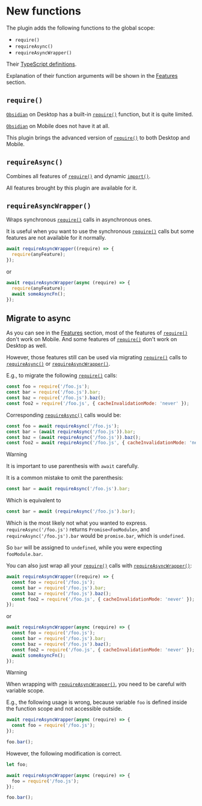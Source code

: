 # New functions

The plugin adds the following functions to the global scope:

- `require()`
- `requireAsync()`
- `requireAsyncWrapper()`

Their [TypeScript definitions](../src/types.ts).

Explanation of their function arguments will be shown in the [Features](./usage.md#features) section.

## `require()`

[`Obsidian`][Obsidian] on Desktop has a built-in [`require()`][require] function, but it is quite limited.

[`Obsidian`][Obsidian] on Mobile does not have it at all.

This plugin brings the advanced version of [`require()`][require] to both Desktop and Mobile.

## `requireAsync()`

Combines all features of [`require()`][require] and dynamic [`import()`][import].

All features brought by this plugin are available for it.

## `requireAsyncWrapper()`

Wraps synchronous [`require()`](#require) calls in asynchronous ones.

It is useful when you want to use the synchronous [`require()`](#require) calls but some features are not available for it normally.

```js
await requireAsyncWrapper((require) => {
  require(anyFeature);
});
```

or

```js
await requireAsyncWrapper(async (require) => {
  require(anyFeature);
  await someAsyncFn();
});
```

## Migrate to async

As you can see in the [Features](./usage.md#features) section, most of the features of [`require()`](#require) don't work on Mobile. And some features of [`require()`](#require) don't work on Desktop as well.

However, those features still can be used via migrating [`require()`](#require) calls to [`requireAsync()`](#requireAsync) or [`requireAsyncWrapper()`](#requireAsyncWrapper).

E.g., to migrate the following [`require()`](#require) calls:

```js
const foo = require('/foo.js');
const bar = require('/foo.js').bar;
const baz = require('/foo.js').baz();
const foo2 = require('/foo.js', { cacheInvalidationMode: 'never' });
```

Corresponding [`requireAsync()`](#requireAsync) calls would be:

```js
const foo = await requireAsync('/foo.js');
const bar = (await requireAsync('/foo.js')).bar;
const baz = (await requireAsync('/foo.js')).baz();
const foo2 = await requireAsync('/foo.js', { cacheInvalidationMode: 'never' });
```

> [!WARNING]
>
> It is important to use parenthesis with `await` carefully.
>
> It is a common mistake to omit the parenthesis:
>
> ```js
> const bar = await requireAsync('/foo.js').bar;
> ```
>
> Which is equivalent to
>
> ```js
> const bar = await (requireAsync('/foo.js').bar);
> ```
>
> Which is the most likely not what you wanted to express. `requireAsync('/foo.js')` returns `Promise<FooModule>`, and `requireAsync('/foo.js').bar` would be `promise.bar`, which is `undefined`.
>
> So `bar` will be assigned to `undefined`, while you were expecting `fooModule.bar`.

You can also just wrap all your [`require()`](#require) calls with [`requireAsyncWrapper()`](#requireAsyncWrapper):

```js
await requireAsyncWrapper((require) => {
  const foo = require('/foo.js');
  const bar = require('/foo.js').bar;
  const baz = require('/foo.js').baz();
  const foo2 = require('/foo.js', { cacheInvalidationMode: 'never' });
});
```

or

```js
await requireAsyncWrapper(async (require) => {
  const foo = require('/foo.js');
  const bar = require('/foo.js').bar;
  const baz = require('/foo.js').baz();
  const foo2 = require('/foo.js', { cacheInvalidationMode: 'never' });
  await someAsyncFn();
});
```

> [!WARNING]
>
> When wrapping with [`requireAsyncWrapper()`](#requireAsyncWrapper), you need to be careful with variable scope.
>
> E.g., the following usage is wrong, because variable `foo` is defined inside the function scope and not accessible outside.
>
> ```js
> await requireAsyncWrapper(async (require) => {
>   const foo = require('/foo.js');
> });
>
> foo.bar();
> ```
>
> However, the following modification is correct.
>
> ```js
> let foo;
>
> await requireAsyncWrapper(async (require) => {
>   foo = require('/foo.js');
> });
>
> foo.bar();
> ```

[import]: https://developer.mozilla.org/en-US/docs/Web/JavaScript/Reference/Statements/import
[Obsidian]: https://obsidian.md/
[require]: https://nodejs.org/api/modules.html#requireid
